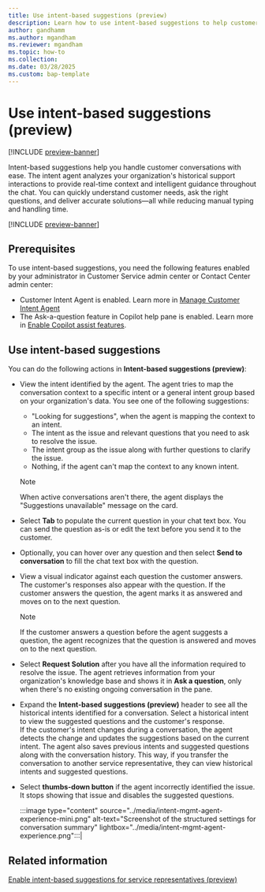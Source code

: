```yaml
---
title: Use intent-based suggestions (preview)
description: Learn how to use intent-based suggestions to help customer service representatives handle customer conversations with ease.
author: gandhamm
ms.author: mgandham
ms.reviewer: mgandham
ms.topic: how-to 
ms.collection: 
ms.date: 03/28/2025
ms.custom: bap-template 
---
```



# Use intent-based suggestions (preview)

[!INCLUDE [preview-banner](~/../shared-content/shared/preview-includes/preview-banner.md)]

Intent-based suggestions help you handle customer conversations with ease. The intent agent analyzes your organization's historical support interactions to provide real-time context and intelligent guidance throughout the chat. You can quickly understand customer needs, ask the right questions, and deliver accurate solutions—all while reducing manual typing and handling time.

[!INCLUDE [preview-banner](~/../shared-content/shared/preview-includes/preview-note-d365.md)]

## Prerequisites

To use intent-based suggestions, you need the following features enabled by your administrator in Customer Service admin center or Contact Center admin center:

- Customer Intent Agent is enabled. Learn more in [Manage Customer Intent Agent](../administer/manage-customer-intent-agent.md)
- The Ask-a-question feature in Copilot help pane is enabled. Learn more in [Enable Copilot assist features](../administer/copilot-enable-help-pane.md).
  
## Use intent-based suggestions

You can do the following actions in **Intent-based suggestions (preview)**:

-  View the intent identified by the agent. The agent tries to map the conversation context to a specific intent or a general intent group based on your organization's data. You see one of the following suggestions:
   - "Looking for suggestions", when the agent is mapping the context to an intent.
   - The intent as the issue and relevant questions that you need to ask to resolve the issue.
   - The intent group as the issue along with further questions to clarify the issue.
   - Nothing, if the agent can't map the context to any known intent.
   > [!NOTE]
   > When active conversations aren't there, the agent displays the "Suggestions unavailable" message on the card.
- Select **Tab** to populate the current question in your chat text box. You can send the question as-is or edit the text before you send it to the customer. 
- Optionally, you can hover over any question and then select **Send to conversation** to fill the chat text box with the question. 
- View a visual indicator against each question the customer answers. The customer's responses also appear with the question. If the customer answers the question, the agent marks it as answered and moves on to the next question. 
  > [!NOTE]
  > If the customer answers a question before the agent suggests a question, the agent recognizes that the question is answered and moves on to the next question.
- Select **Request Solution** after you have all the information required to resolve the issue. The agent retrieves information from your organization's knowledge base and shows it in **Ask a question**, only when there's no existing ongoing conversation in the pane.
- Expand the **Intent-based suggestions (preview)** header to see all the historical intents identified for a conversation. Select a historical intent to view the suggested questions and the customer's response.  
If the customer's intent changes during a conversation, the agent detects the change and updates the suggestions based on the current intent. The agent also saves previous intents and suggested questions along with the conversation history. This way, if you transfer the conversation to another service representative, they can view historical intents and suggested questions.
- Select **thumbs-down button** if the agent incorrectly identified the issue. It stops showing that issue and disables the suggested questions.

   :::image type="content" source="../media/intent-mgmt-agent-experience-mini.png" alt-text="Screenshot of the structured settings for conversation summary" lightbox="../media/intent-mgmt-agent-experience.png":::|

## Related information

[Enable intent-based suggestions for service representatives (preview)](../administer/enable-intent-for-service-reps.md)